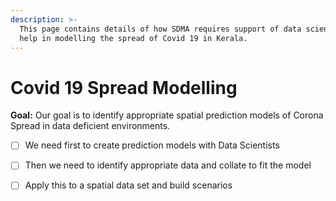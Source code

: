 ```yaml
---
description: >-
  This page contains details of how SDMA requires support of data scientists to
  help in modelling the spread of Covid 19 in Kerala.
---
```


# Covid 19 Spread Modelling

**Goal:** Our goal is to identify appropriate spatial prediction models of Corona Spread in data deficient environments.  
  


* [ ] We need first to create prediction models with Data Scientists
* [ ] Then we need to identify appropriate data and collate to fit the model
* [ ] Apply this to a spatial data set and build scenarios





